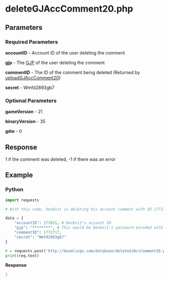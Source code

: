 # deleteGJAccComment20.php



## Parameters

### Required Parameters

**accountID** - Account ID of the user deleting the comment

**gjp** - The [GJP](/topics/encryption/gjp.md) of the user deleting the comment

**commentID** - The ID of the comment being deleted (Returned by [uploadGJAccComment20](/endpoints/uploadGJAccComment20.md))

**secret** - Wmfd2893gb7

### Optional Parameters

**gameVersion** - 21

**binaryVersion** - 35

**gdw** - 0

## Response

1 if the comment was deleted, -1 if there was an error

## Example

<!-- tabs:start -->

### **Python**

```py
import requests

# With this code, DevExit is deleting his account comment with ID 1772717

data = {
    "accountID": 173831, # DevExit's account ID
    "gjp": "********", # This would be DevExit's password encoded with GJP encryption
    "commentID": 1772717,
    "secret": "Wmfd2893gb7"
}

r = requests.post('http://boomlings.com/database/deleteGJAccComment20.php', data=data)
print(req.text)
```

**Response**
```py
1
```

<!-- tabs:end -->